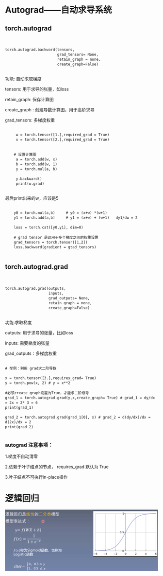 

# Autograd——自动求导系统

## torch.autograd


<pre>
    <code>

torch.autograd.backward(tensors,
                        grad_tensors= None,
                        retain_graph = none, 
                        create_graph=False)
    </code>
</pre>

功能: 自动求取梯度


tensors: 用于求导的张量，如loss

retain_graph: 保存计算图

create_graph : 创建导数计算图，用于高阶求导

grad_tensors: 多梯度权重


<pre>
    <code>
     w = torch.tensor([1.],required_grad = True)
     x = torch.tensor([2.],required_grad = True)


    # 设置计算图
     a = torch.add(w, x)
     b = torch.add(w, 1)
     y = torch.mul(a, b)

     y.backward()
     print(w.grad)
    </code>
</pre>

最后print出来的w，应该是5

<pre>
    <code>
    y0 = torch.mul(a,b)     # y0 = (x+w) *(w+1)
    y1 = torch.add(a,b)     # y1 = (x+w) + (w+1)   dy1/dw = 2

    loss = torch.cat([y0,y1], dim=0)

    # grad tensor 是运用于多个梯度之间的权重设置
    grad_tensors = torch.tensor([1,2])
    loss.backward(gradient = gtad_tensors)
    </code>
</pre>


## torch.autograd.grad

<pre>
    <code>

torch.autograd.grad(outputs,
                    inputs,
                    grad_outputs= None,
                    retain_graph = none, 
                    create_graph=False)
    </code>
</pre>

功能:求取梯度

outputs: 用于求导的张量，比如loss

inputs: 需要梯度的张量

grad_outputs：多梯度权重

<pre>
    <code>
# 举例：利用 grad求二阶导数

x = torch.tensor([3.],requires_grad= True)
y = torch.pow(x, 2) # y = x**2

#必须create_graph设置为True，才能求二阶级导
grad_1 = torch.autograd.grad(y,x,create_graph= True) # grad_1 = dy/dx = 2x = 2* 3 = 6
print(grad_1)

grad_2 = torch.autograd.grad(grad_1[0], x) # grad_2 = d(dy/dx)/dx = d(2x)/dx = 2
print(grad_2)
        </code>
</pre>

### autograd 注意事项：

1.梯度不自动清零

2.依赖于叶子结点的节点， requires_grad 默认为 True

3.叶子结点不可执行in-place操作


# 逻辑回归

![image](https://github.com/xiaoxingchen505/Pytorch-Notes/blob/master/images/lr1.png)